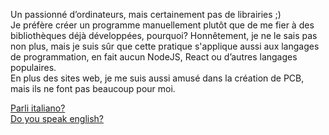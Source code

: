 Un passionné d’ordinateurs, mais certainement pas de librairies ;)<br>
Je préfère créer un programme manuellement plutôt que de me fier à des bibliothèques déjà développées, pourquoi? Honnêtement, je ne le sais pas non plus, mais je suis sûr que cette pratique s'applique aussi aux langages
de programmation, en fait aucun NodeJS, React ou d’autres langages populaires.<br>
En plus des sites web, je me suis aussi amusé dans la création de PCB, mais ils ne font pas beaucoup pour moi.

[Parli italiano?](README.md)<br>
[Do you speak english?](link1)
